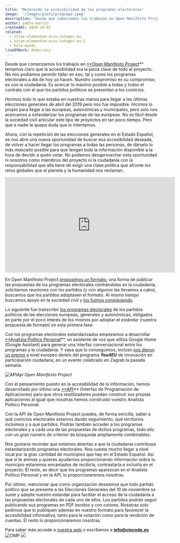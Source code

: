 ```yaml
---
title: 'Mejorando la accesibilidad de los programas electorales'
image:  '/images/posts/progsopo.jpeg'
description: 'Desde que comenzamos los trabajos en Open Manifesto Project teníamos claro que la accesibilidad era la pieza clave de todo el proyecto…'
author: pablo-martin
createdAt: 2019-10-03
related:
  - vitae-elementum-arcu-integer-eu
  - vitae-elementum-arcu-integer-eu-2
  - hola-mundo
lineOfWork: democracy
---
```


Desde que comenzamos los trabajos en [**Open Manifesto Project](https://openmanifestoproject.org/)** teníamos claro que la accesibilidad era la pieza clave de todo el proyecto. No nos podíamos permitir fallar en eso, tal y como los programas electorales a día de hoy ya hacen. Nuestro compromiso es su compromiso, es con la ciudadanía. Es acercar lo máximo posible a todas y todos el contrato con el que los partidos políticos se presentan a los comicios.

Hicimos todo lo que estaba en nuestras manos para llegar a las últimas elecciones generales de abril del 2019 pero nos fue imposible. Hicimos lo propio para llegar a las europeas, autonómicas y municipales, pero solo nos acercamos a estandarizar los programas de las europeas. No es fácil desde la sociedad civil articular este tipo de proyectos en tan poco tiempo. Pero que a nadie le quepa duda que lo intentamos.

Ahora, con la repetición de las elecciones generales en el Estado Español, se nos abre una nueva oportunidad de buscar esa accesibilidad deseada, de volver a hacer llegar los programas a todas las personas, de dárselo lo más *mascaito* posible para que tengan toda la información disponible a la hora de decidir a quién votar. No podemos desaprovechar esta oportunidad ni nosotros como miembros del proyecto ni la ciudadanía con la responsabilidad que ella tiene de exigir una clase política que afronte los retos globales que el planeta y la humanidad nos reclaman.

<center><iframe width="560" height="315" src="https://www.youtube.com/embed/pB1XV_OF6MI" frameborder="0" allowfullscreen></iframe></center>

En Open Manifesto Project [propusimos un formato](https://openmanifestoproject.org/open-manifesto/#ultima-version), una forma de publicar las propuestas de los programas electorales centrándolas en la ciudadanía, solicitamos reuniones con los partidos (y con algunos las llevamos a cabo), buscamos que los partidos adoptasen el formato. Al mismo tiempo buscamos apoyo en la sociedad civil y [los fuimos consiguiendo](https://openmanifestoproject.org/proceso/#apoyos).

Lo siguiente fue transcribir [los programas electorales](https://github.com/open-manifesto-project/Open-Manifesto/tree/master/Manifestos) de los partidos políticos de las elecciones europeas, generales y autonómicas, obligados en parte por el poco interés de los mismos por adoptar el estándar (nuestra propuesta de formato) en esta primera fase.

Con los programas electorales estandarizados empezamos a desarrollar [**Analista Político Personal](https://app.openmanifestoproject.org/)**, un asistente de voz que utiliza Google Home (Google Asistant) para generar una interfaz conversacional entre los programas y la ciudadanía. Y vaya que lo conseguimos, incluso [nos dieron un premio](https://twitter.com/CIECODE/status/1178588797061218304) a nivel europeo dentro del programa ***You4EU*** de innovación en participación ciudadana, en un evento celebrado en Zagreb la pasada semana.

![API](/images/posts/ompapi.png)*Api Open Manifesto Project*

Con el pensamiento puesto en la accesibilidad de la información, hemos desarrollado por último una [**API](https://api.openmanifestoproject.org/)** (Interfaz de Programación de Aplicaciones) para que otros reutilizadores puedan construir sus propias aplicaciones al igual que nosotras hemos construido vuestro Analista Político Personal.

Con la API de Open Manifesto Project puedes, de forma sencilla, saber a qué comicios electorales estamos dando seguimiento, qué territorios incluímos y a qué partidos. Podrás también acceder a los programas electorales y a cada una de las propuestas de dichos programas, todo ello con un gran número de criterior de búsqueda ampliamente combinables.

Nos gustaría recordar que estamos abiertas a que la ciudadanía contribuya estandarizando programas electorales. Nos cuesta mucho llegar a nivel local por la gran cantidad de municipios que hay en el Estado Español. Así que si te animas y quieres ayudarnos proporcionando información sobre tu municipio estaremos encantados de recibirla, contrastarla e incluirla en el proyecto. El resto, es decir que los programas aparezcan en el Analista Político Personal y en la API, lo proporcionaremos nosotras.

Por último, mencionar que como organización deseamos que todo partido político que se presente a las Elecciones Generales del 10 de noviembre se sume y adopte nuestro estandar para facilitar el acceso de la ciudadanía a las propuestas electorales de cada uno de ellos. Los partidos podrán seguir publicando sus programas en PDF bonitos y con colores. Nosotras solo pedimos que lo publiquen además en nuestro formato para favorecer la accesibilidad informativa, tanto para la votación como para la rendición de cuentas. El resto lo proporcionaremos nosotras.

Para saber más accede a [nuestra web](https://openmanifestoproject.org/) o escríbenos a **info@ciecode.es**
![OMP](/images/posts/omp.png)
![](https://cdn-images-1.medium.com/max/2446/1*kHgJVwrEObbvmIElfsCZyg.png)
